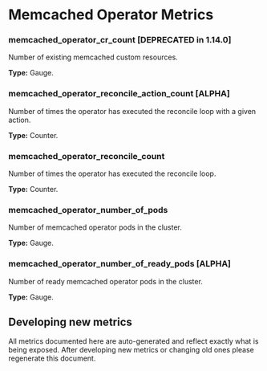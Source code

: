 # Memcached Operator Metrics

### memcached_operator_cr_count [DEPRECATED in 1.14.0]
Number of existing memcached custom resources.

**Type:** Gauge.

### memcached_operator_reconcile_action_count [ALPHA]
Number of times the operator has executed the reconcile loop with a given action.

**Type:** Counter.

### memcached_operator_reconcile_count
Number of times the operator has executed the reconcile loop.

**Type:** Counter.

### memcached_operator_number_of_pods
Number of memcached operator pods in the cluster.

**Type:** Gauge.

### memcached_operator_number_of_ready_pods [ALPHA]
Number of ready memcached operator pods in the cluster.

**Type:** Gauge.

## Developing new metrics

All metrics documented here are auto-generated and reflect exactly what is being
exposed. After developing new metrics or changing old ones please regenerate
this document.
